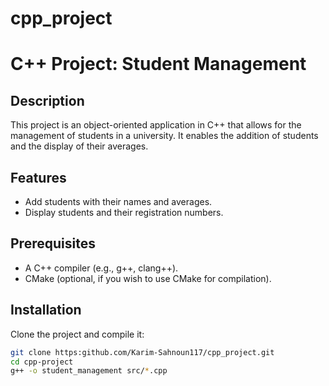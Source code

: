# cpp_project
# C++ Project: Student Management

## Description
This project is an object-oriented application in C++ that allows for the management of students in a university. It enables the addition of students and the display of their averages.

## Features
- Add students with their names and averages.
- Display students and their registration numbers.

## Prerequisites
- A C++ compiler (e.g., g++, clang++).
- CMake (optional, if you wish to use CMake for compilation).

## Installation
Clone the project and compile it:

```bash
git clone https:github.com/Karim-Sahnoun117/cpp_project.git
cd cpp-project
g++ -o student_management src/*.cpp
